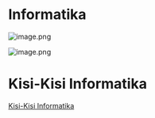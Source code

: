 # Informatika

![image.png](Obsidian/2025%20S.2%209.9%20Op.%20Remembrance%20REDARS/Informatika/Informatika%201457554207c780789049cbbd1661a3e2/image.png)

![image.png](image%201.png)

# **Kisi-Kisi Informatika**

[Kisi-Kisi Informatika](Kisi-Kisi%20Informatika%2014e7554207c78047a01cca586774ef1b.md)